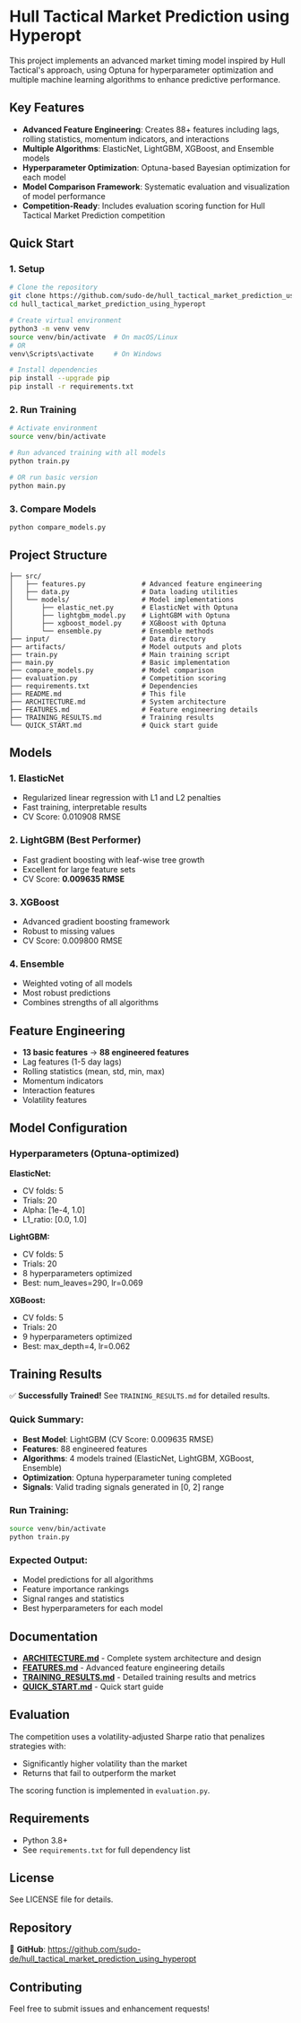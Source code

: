 # Hull Tactical Market Prediction using Hyperopt

This project implements an advanced market timing model inspired by Hull Tactical's approach, using Optuna for hyperparameter optimization and multiple machine learning algorithms to enhance predictive performance.

## Key Features

- **Advanced Feature Engineering**: Creates 88+ features including lags, rolling statistics, momentum indicators, and interactions
- **Multiple Algorithms**: ElasticNet, LightGBM, XGBoost, and Ensemble models
- **Hyperparameter Optimization**: Optuna-based Bayesian optimization for each model
- **Model Comparison Framework**: Systematic evaluation and visualization of model performance
- **Competition-Ready**: Includes evaluation scoring function for Hull Tactical Market Prediction competition

## Quick Start

### 1. Setup

```bash
# Clone the repository
git clone https://github.com/sudo-de/hull_tactical_market_prediction_using_hyperopt.git
cd hull_tactical_market_prediction_using_hyperopt

# Create virtual environment
python3 -m venv venv
source venv/bin/activate  # On macOS/Linux
# OR
venv\Scripts\activate     # On Windows

# Install dependencies
pip install --upgrade pip
pip install -r requirements.txt
```

### 2. Run Training

```bash
# Activate environment
source venv/bin/activate

# Run advanced training with all models
python train.py

# OR run basic version
python main.py
```

### 3. Compare Models

```bash
python compare_models.py
```

## Project Structure

```
├── src/
│   ├── features.py              # Advanced feature engineering
│   ├── data.py                  # Data loading utilities
│   └── models/                  # Model implementations
│       ├── elastic_net.py       # ElasticNet with Optuna
│       ├── lightgbm_model.py    # LightGBM with Optuna
│       ├── xgboost_model.py     # XGBoost with Optuna
│       └── ensemble.py          # Ensemble methods
├── input/                       # Data directory
├── artifacts/                   # Model outputs and plots
├── train.py                     # Main training script
├── main.py                      # Basic implementation
├── compare_models.py            # Model comparison
├── evaluation.py                # Competition scoring
├── requirements.txt             # Dependencies
├── README.md                    # This file
├── ARCHITECTURE.md              # System architecture
├── FEATURES.md                  # Feature engineering details
├── TRAINING_RESULTS.md          # Training results
└── QUICK_START.md               # Quick start guide
```

## Models

### 1. ElasticNet
- Regularized linear regression with L1 and L2 penalties
- Fast training, interpretable results
- CV Score: 0.010908 RMSE

### 2. LightGBM (Best Performer)
- Fast gradient boosting with leaf-wise tree growth
- Excellent for large feature sets
- CV Score: **0.009635 RMSE**

### 3. XGBoost
- Advanced gradient boosting framework
- Robust to missing values
- CV Score: 0.009800 RMSE

### 4. Ensemble
- Weighted voting of all models
- Most robust predictions
- Combines strengths of all algorithms

## Feature Engineering

- **13 basic features** → **88 engineered features**
- Lag features (1-5 day lags)
- Rolling statistics (mean, std, min, max)
- Momentum indicators
- Interaction features
- Volatility features

## Model Configuration

### Hyperparameters (Optuna-optimized)

**ElasticNet:**
- CV folds: 5
- Trials: 20
- Alpha: [1e-4, 1.0]
- L1_ratio: [0.0, 1.0]

**LightGBM:**
- CV folds: 5
- Trials: 20
- 8 hyperparameters optimized
- Best: num_leaves=290, lr=0.069

**XGBoost:**
- CV folds: 5
- Trials: 20
- 9 hyperparameters optimized
- Best: max_depth=4, lr=0.062

## Training Results

✅ **Successfully Trained!** See `TRAINING_RESULTS.md` for detailed results.

### Quick Summary:
- **Best Model**: LightGBM (CV Score: 0.009635 RMSE)
- **Features**: 88 engineered features
- **Algorithms**: 4 models trained (ElasticNet, LightGBM, XGBoost, Ensemble)
- **Optimization**: Optuna hyperparameter tuning completed
- **Signals**: Valid trading signals generated in [0, 2] range

### Run Training:
```bash
source venv/bin/activate
python train.py
```

### Expected Output:
- Model predictions for all algorithms
- Feature importance rankings
- Signal ranges and statistics
- Best hyperparameters for each model

## Documentation

- **[ARCHITECTURE.md](ARCHITECTURE.md)** - Complete system architecture and design
- **[FEATURES.md](FEATURES.md)** - Advanced feature engineering details
- **[TRAINING_RESULTS.md](TRAINING_RESULTS.md)** - Detailed training results and metrics
- **[QUICK_START.md](QUICK_START.md)** - Quick start guide

## Evaluation

The competition uses a volatility-adjusted Sharpe ratio that penalizes strategies with:
- Significantly higher volatility than the market
- Returns that fail to outperform the market

The scoring function is implemented in `evaluation.py`.

## Requirements

- Python 3.8+
- See `requirements.txt` for full dependency list

## License

See LICENSE file for details.

## Repository

🔗 **GitHub**: https://github.com/sudo-de/hull_tactical_market_prediction_using_hyperopt

## Contributing

Feel free to submit issues and enhancement requests!

